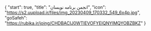 {
  "start": true,
  "title": "انجمن برنامه نویسان",
  "icon": "https://s2.uupload.ir/files/img_20230409_170332_549_6x4p.jpg",
  "goSafeh": "https://rubika.ir/joing/CHDBACIJ0WTIEVOFYEIQNYIMQYOBZBKZ"
}
